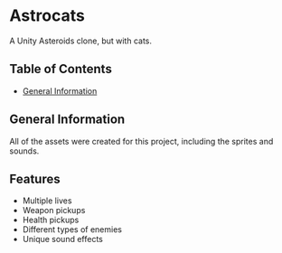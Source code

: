 # Astrocats

A Unity Asteroids clone, but with cats.

## Table of Contents

- [General Information](#general-information)

## General Information

All of the assets were created for this project, including the sprites and sounds.

## Features

- Multiple lives
- Weapon pickups
- Health pickups
- Different types of enemies
- Unique sound effects
